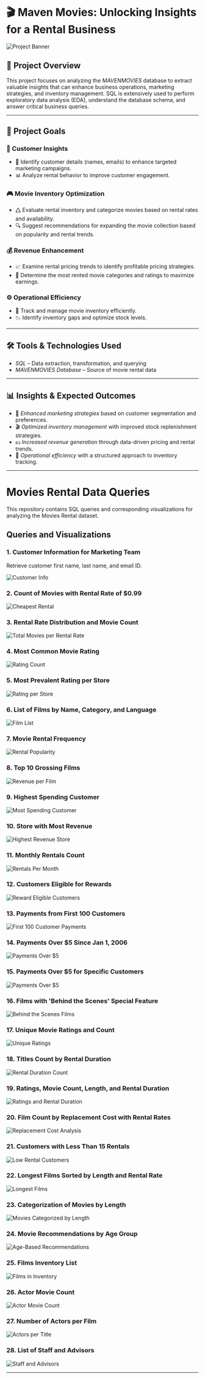 # 🎬 Maven Movies: Unlocking Insights for a Rental Business

![Project Banner](https://github.com/Sayali821/Mavenmovies/blob/200eb076804152c5e1ba46638a60a3a5d01c34c1/banner.jpg)

## 📌 Project Overview
This project focuses on analyzing the *MAVENMOVIES* database to extract valuable insights that can enhance business operations, marketing strategies, and inventory management. SQL is extensively used to perform exploratory data analysis (EDA), understand the database schema, and answer critical business queries.


---

## 🎯 Project Goals

### 🛒 Customer Insights

- 📌 Identify customer details (names, emails) to enhance targeted marketing campaigns.
- 📊 Analyze rental behavior to improve customer engagement.

### 🎮 Movie Inventory Optimization

- 🛆 Evaluate rental inventory and categorize movies based on rental rates and availability.
- 🔍 Suggest recommendations for expanding the movie collection based on popularity and rental trends.

### 💰 Revenue Enhancement

- 📈 Examine rental pricing trends to identify profitable pricing strategies.
- 🎥 Determine the most rented movie categories and ratings to maximize earnings.

### ⚙️ Operational Efficiency

- 📌 Track and manage movie inventory efficiently.
- 📉 Identify inventory gaps and optimize stock levels.

---

## 🛠️ Tools & Technologies Used
- *SQL* – Data extraction, transformation, and querying
- *MAVENMOVIES Database* – Source of movie rental data

---

## 📊 Insights & Expected Outcomes
- 📢 *Enhanced marketing strategies* based on customer segmentation and preferences.
- 🎬 *Optimized inventory management* with improved stock replenishment strategies.
- 💵 *Increased revenue generation* through data-driven pricing and rental trends.
- 📌 *Operational efficiency* with a structured approach to inventory tracking.

---

# Movies Rental Data Queries

This repository contains SQL queries and corresponding visualizations for analyzing the Movies Rental dataset.

## Queries and Visualizations

### 1. Customer Information for Marketing Team
Retrieve customer first name, last name, and email ID.

![Customer Info](https://github.com/Akshay240624/MAVEN_MOVIES/blob/main/code_output/1.jpg)

### 2. Count of Movies with Rental Rate of $0.99
![Cheapest Rental](https://github.com/Akshay240624/MAVEN_MOVIES/blob/main/code_output/2.jpg)

### 3. Rental Rate Distribution and Movie Count
![Total Movies per Rental Rate](https://github.com/Akshay240624/MAVEN_MOVIES/blob/main/code_output/3.jpg)

### 4. Most Common Movie Rating
![Rating Count](https://github.com/Akshay240624/MAVEN_MOVIES/blob/main/code_output/4.jpg)

### 5. Most Prevalent Rating per Store
![Rating per Store](https://github.com/Akshay240624/MAVEN_MOVIES/blob/main/code_output/5.jpg)

### 6. List of Films by Name, Category, and Language
![Film List](https://github.com/Akshay240624/MAVEN_MOVIES/blob/main/code_output/6.jpg)

### 7. Movie Rental Frequency
![Rental Popularity](https://github.com/Akshay240624/MAVEN_MOVIES/blob/main/code_output/7.jpg)

### 8. Top 10 Grossing Films
![Revenue per Film](https://github.com/Akshay240624/MAVEN_MOVIES/blob/main/code_output/8.jpg)

### 9. Highest Spending Customer
![Most Spending Customer](https://github.com/Akshay240624/MAVEN_MOVIES/blob/main/code_output/9.jpg)

### 10. Store with Most Revenue
![Highest Revenue Store](https://github.com/Akshay240624/MAVEN_MOVIES/blob/main/code_output/10.jpg)

### 11. Monthly Rentals Count
![Rentals Per Month](https://github.com/Akshay240624/MAVEN_MOVIES/blob/main/code_output/11.jpg)

### 12. Customers Eligible for Rewards
![Reward Eligible Customers](https://github.com/Akshay240624/MAVEN_MOVIES/blob/main/code_output/12.jpg)

### 13. Payments from First 100 Customers
![First 100 Customer Payments](https://github.com/Akshay240624/MAVEN_MOVIES/blob/main/code_output/13.jpg)

### 14. Payments Over $5 Since Jan 1, 2006
![Payments Over $5](https://github.com/Akshay240624/MAVEN_MOVIES/blob/main/code_output/14.jpg)

### 15. Payments Over $5 for Specific Customers
![Payments Over $5](https://github.com/Akshay240624/MAVEN_MOVIES/blob/main/code_output/15.jpg)

### 16. Films with 'Behind the Scenes' Special Feature
![Behind the Scenes Films](https://github.com/Akshay240624/MAVEN_MOVIES/blob/main/code_output/16.jpg)

### 17. Unique Movie Ratings and Count
![Unique Ratings](https://github.com/Akshay240624/MAVEN_MOVIES/blob/main/code_output/17.jpg)

### 18. Titles Count by Rental Duration
![Rental Duration Count](https://github.com/Akshay240624/MAVEN_MOVIES/blob/main/code_output/18.jpg)

### 19. Ratings, Movie Count, Length, and Rental Duration
![Ratings and Rental Duration](https://github.com/Akshay240624/MAVEN_MOVIES/blob/main/code_output/19.jpg)

### 20. Film Count by Replacement Cost with Rental Rates
![Replacement Cost Analysis](https://github.com/Akshay240624/MAVEN_MOVIES/blob/main/code_output/20.jpg)

### 21. Customers with Less Than 15 Rentals
![Low Rental Customers](https://github.com/Akshay240624/MAVEN_MOVIES/blob/main/code_output/21.jpg)

### 22. Longest Films Sorted by Length and Rental Rate
![Longest Films](https://github.com/Akshay240624/MAVEN_MOVIES/blob/main/code_output/22.jpg)

### 23. Categorization of Movies by Length
![Movies Categorized by Length](https://github.com/Akshay240624/MAVEN_MOVIES/blob/main/code_output/23.jpg)

### 24. Movie Recommendations by Age Group
![Age-Based Recommendations](https://github.com/Akshay240624/MAVEN_MOVIES/blob/main/code_output/24.jpg)

### 25. Films Inventory List
![Films in Inventory](https://github.com/Akshay240624/MAVEN_MOVIES/blob/main/code_output/25.jpg)

### 26. Actor Movie Count
![Actor Movie Count](https://github.com/Akshay240624/MAVEN_MOVIES/blob/main/code_output/26.jpg)

### 27. Number of Actors per Film
![Actors per Title](https://github.com/Akshay240624/MAVEN_MOVIES/blob/main/code_output/27.jpg)

### 28. List of Staff and Advisors
![Staff and Advisors](https://github.com/Akshay240624/MAVEN_MOVIES/blob/main/code_output/28.jpg)

---
